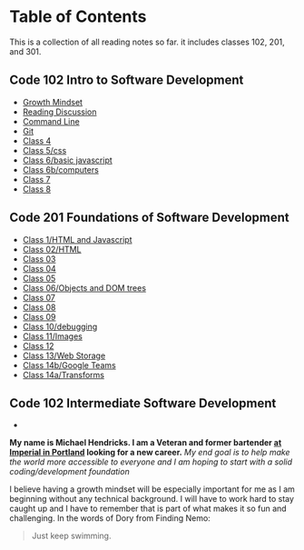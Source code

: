 

# Table of Contents


This is a collection of all reading notes so far. it includes classes 102, 201, and 301.

## Code 102 Intro to Software Development

* [Growth Mindset](growth-mindset.md)
* [Reading Discussion](reading-discussion.md)
* [Command Line](command-line.md)
* [Git](Class-3.md)
* [Class 4](Class-4.html)
* [Class 5/css](Class-5.html)
* [Class 6/basic javascript](Class-6.html)
* [Class 6b/computers](Class-6b.html)
* [Class 7](Class-7.md)
* [Class 8](Class-8.md)

## Code 201 Foundations of Software Development

* [Class 1/HTML and Javascript](class-01.md)
* [Class 02/HTML](class-02.md)
* [Class 03](class-03.md)
* [Class 04](class-04.md)
* [Class 05](class-05.md)
* [Class 06/Objects and DOM trees](class-06.md)
* [Class 07](class-07.md)
* [Class 08](class-08.md)
* [Class 09](class-09.md)
* [Class 10/debugging](class-10.md)
* [Class 11/Images](class-11.md)
* [Class 12](class-12.md)
* [Class 13/Web Storage](class-13.md)
* [Class 14b/Google Teams](class-14b.md)
* [Class 14a/Transforms ](class-14a.md)

## Code 102 Intermediate Software Development

* [](reading-01)

**My name is Michael Hendricks. I am a Veteran and former bartender [at Imperial in Portland](https://pdx.eater.com/2020/9/29/21492980/imperial-the-crown-closing) looking for a new career.**
*My end goal is to help make the world more accessible to everyone and I am hoping to start with a solid coding/development foundation*

I believe having a growth mindset will be especially important for me as I am beginning without any technical background. I will have to work hard to stay caught up and I have to remember that is part of what makes it so fun and challenging.
In the  words of Dory from Finding Nemo:
>Just keep swimming.

